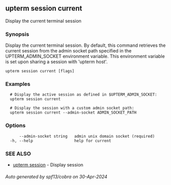 ## upterm session current

Display the current terminal session

### Synopsis

Display the current terminal session. By default, this command retrieves the current session from
the admin socket path specified in the UPTERM_ADMIN_SOCKET environment variable. This environment variable is set upon
sharing a session with 'upterm host'.

```
upterm session current [flags]
```

### Examples

```
  # Display the active session as defined in $UPTERM_ADMIN_SOCKET:
  upterm session current

  # Display the session with a custom admin socket path:
  upterm session current --admin-socket ADMIN_SOCKET_PATH
```

### Options

```
      --admin-socket string   admin unix domain socket (required)
  -h, --help                  help for current
```

### SEE ALSO

* [upterm session](upterm_session.md)	 - Display session

###### Auto generated by spf13/cobra on 30-Apr-2024
